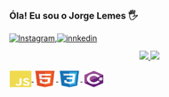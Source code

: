 ### Óla! Eu sou o Jorge Lemes 🖐️

[![Instagram](https://img.shields.io/badge/Instagram-E4405F?style=for-the-badge&logo=instagram&logoColor=white)](https://instagram.com/3l3m3nt_85),[![innkedin](https://img.shields.io/badge/LinkedIn-0077B5?style=for-the-badge&logo=linkedin&logoColor=white)](https://www.linkedin.com/in/jorge-lemes-06a742178/)

<div align="center">
  <a href="https://github.com/jorgelemes">
  <img height="200em" src="https://github-readme-stats.vercel.app/api?username=jorgelemes&show_icons=true&theme=dracula&include_all_commits=true&count_private=true"/>
  <img height="200em" src="https://github-readme-stats.vercel.app/api/top-langs/?username=jorgelemes&layout=compact&langs_count=7&theme=dracula"/>
</div>

<div style="display: inline_block"><br>
  <img align="center" alt="jorge-Js" height="30" width="40" src="https://raw.githubusercontent.com/devicons/devicon/master/icons/javascript/javascript-plain.svg">
  <img align="center" alt="jorge-HTML" height="30" width="40" src="https://raw.githubusercontent.com/devicons/devicon/master/icons/html5/html5-original.svg">
  <img align="center" alt="jorge-CSS" height="30" width="40" src="https://raw.githubusercontent.com/devicons/devicon/master/icons/css3/css3-original.svg">
  <img align="center" alt="jorge-Csharp" height="30" width="40" src="https://raw.githubusercontent.com/devicons/devicon/master/icons/csharp/csharp-original.svg">
</div>
